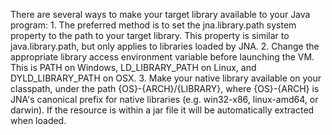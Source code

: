 There are several ways to make your target library available to your Java program:
    1. The preferred method is to set the jna.library.path system property to the path to your target library. This property is similar to java.library.path, but only applies to libraries loaded by JNA.
    2. Change the appropriate library access environment variable before launching the VM. This is PATH on Windows, LD_LIBRARY_PATH on Linux, and DYLD_LIBRARY_PATH on OSX.
    3. Make your native library available on your classpath, under the path {OS}-{ARCH}/{LIBRARY}, where {OS}-{ARCH} is JNA's canonical prefix for native libraries (e.g. win32-x86, linux-amd64, or darwin). If the resource is within a jar file it will be automatically extracted when loaded.